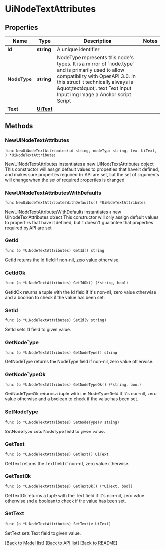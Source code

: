 # UiNodeTextAttributes

## Properties

Name | Type | Description | Notes
------------ | ------------- | ------------- | -------------
**Id** | **string** | A unique identifier | 
**NodeType** | **string** | NodeType represents this node&#39;s types. It is a mirror of &#x60;node.type&#x60; and is primarily used to allow compatibility with OpenAPI 3.0.  In this struct it technically always is \&quot;text\&quot;. text Text input Input img Image a Anchor script Script | 
**Text** | [**UiText**](UiText.md) |  | 

## Methods

### NewUiNodeTextAttributes

`func NewUiNodeTextAttributes(id string, nodeType string, text UiText, ) *UiNodeTextAttributes`

NewUiNodeTextAttributes instantiates a new UiNodeTextAttributes object
This constructor will assign default values to properties that have it defined,
and makes sure properties required by API are set, but the set of arguments
will change when the set of required properties is changed

### NewUiNodeTextAttributesWithDefaults

`func NewUiNodeTextAttributesWithDefaults() *UiNodeTextAttributes`

NewUiNodeTextAttributesWithDefaults instantiates a new UiNodeTextAttributes object
This constructor will only assign default values to properties that have it defined,
but it doesn't guarantee that properties required by API are set

### GetId

`func (o *UiNodeTextAttributes) GetId() string`

GetId returns the Id field if non-nil, zero value otherwise.

### GetIdOk

`func (o *UiNodeTextAttributes) GetIdOk() (*string, bool)`

GetIdOk returns a tuple with the Id field if it's non-nil, zero value otherwise
and a boolean to check if the value has been set.

### SetId

`func (o *UiNodeTextAttributes) SetId(v string)`

SetId sets Id field to given value.


### GetNodeType

`func (o *UiNodeTextAttributes) GetNodeType() string`

GetNodeType returns the NodeType field if non-nil, zero value otherwise.

### GetNodeTypeOk

`func (o *UiNodeTextAttributes) GetNodeTypeOk() (*string, bool)`

GetNodeTypeOk returns a tuple with the NodeType field if it's non-nil, zero value otherwise
and a boolean to check if the value has been set.

### SetNodeType

`func (o *UiNodeTextAttributes) SetNodeType(v string)`

SetNodeType sets NodeType field to given value.


### GetText

`func (o *UiNodeTextAttributes) GetText() UiText`

GetText returns the Text field if non-nil, zero value otherwise.

### GetTextOk

`func (o *UiNodeTextAttributes) GetTextOk() (*UiText, bool)`

GetTextOk returns a tuple with the Text field if it's non-nil, zero value otherwise
and a boolean to check if the value has been set.

### SetText

`func (o *UiNodeTextAttributes) SetText(v UiText)`

SetText sets Text field to given value.



[[Back to Model list]](../README.md#documentation-for-models) [[Back to API list]](../README.md#documentation-for-api-endpoints) [[Back to README]](../README.md)


